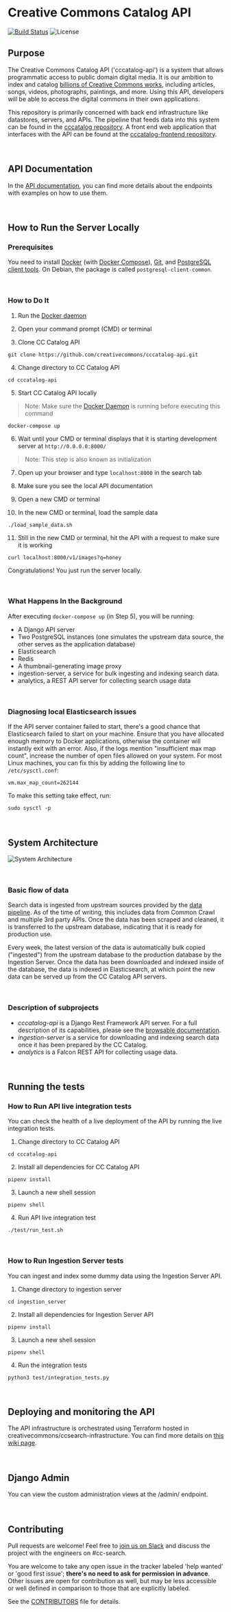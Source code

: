 # Creative Commons Catalog API
[![Build Status](https://travis-ci.org/creativecommons/cccatalog-api.svg?branch=master)](https://travis-ci.org/creativecommons/cccatalog-api)
![License](https://img.shields.io/github/license/creativecommons/cccatalog-api.svg?style=flat)
## Purpose

The Creative Commons Catalog API ('cccatalog-api') is a system that allows programmatic access to public domain digital media. It is our ambition to index and catalog [billions of Creative Commons works](https://stateof.creativecommons.org/), including articles, songs, videos, photographs, paintings, and more. Using this API, developers will be able to access the digital commons in their own applications.

This repository is primarily concerned with back end infrastructure like datastores, servers, and APIs. The pipeline that feeds data into this system can be found in the [cccatalog repository](https://github.com/creativecommons/cccatalog). A front end web application that interfaces with the API can be found at the [cccatalog-frontend repository](https://github.com/creativecommons/cccatalog-frontend).

<br/>

## API Documentation

In the [API documentation](https://api.creativecommons.engineering), you can find more details about the endpoints with examples on how to use them.

<br/>

## How to Run the Server Locally

### Prerequisites

You need to install [Docker](https://docs.docker.com/install/) (with [Docker Compose](https://docs.docker.com/compose/install/)), [Git](https://git-scm.com/downloads), and [PostgreSQL client tools](https://www.postgresql.org/download/). On Debian, the package is called `postgresql-client-common`.

<br/>

### How to Do It

1. Run the [Docker daemon](https://docs.docker.com/config/daemon/)

2. Open your command prompt (CMD) or terminal

3. Clone CC Catalog API
```
git clone https://github.com/creativecommons/cccatalog-api.git
```
4. Change directory to CC Catalog API
```
cd cccatalog-api
```
5. Start CC Catalog API locally
> Note: Make sure the [Docker Daemon](https://docs.docker.com/config/daemon/) is running before executing this command
```
docker-compose up
```
6. Wait until your CMD or terminal displays that it is starting development server at `http://0.0.0.0:8000/`
> Note: This step is also known as initialization


7. Open up your browser and type `localhost:8000` in the search tab
 
8. Make sure you see the local API documentation
 
9. Open a new CMD or terminal

10. In the new CMD or terminal, load the sample data
```
./load_sample_data.sh
```

11. Still in the new CMD or terminal, hit the API with a request to make sure it is working
```
curl localhost:8000/v1/images?q=honey
```
Congratulations! You just run the server locally.

<br/>

### What Happens In the Background

After executing `docker-compose up` (in Step 5), you will be running:
+ A Django API server
+ Two PostgreSQL instances (one simulates the upstream data source, the other serves as the application database)
+ Elasticsearch
+ Redis
+ A thumbnail-generating image proxy
+ ingestion-server, a service for bulk ingesting and indexing search data.
+ analytics, a REST API server for collecting search usage data

<br/>

### Diagnosing local Elasticsearch issues
If the API server container failed to start, there's a good chance that Elasticsearch failed to start on your machine. Ensure that you have allocated enough memory to Docker applications, otherwise the container will instantly exit with an error. Also, if the logs mention "insufficient max map count", increase the number of open files allowed on your system. For most Linux machines, you can fix this by adding the following line to `/etc/sysctl.conf`:
```
vm.max_map_count=262144
```
To make this setting take effect, run:
```
sudo sysctl -p
```

<br/>

## System Architecture
![System Architecture](https://raw.githubusercontent.com/creativecommons/cccatalog-api/master/system_architecture.png)

<br/>

### Basic flow of data
Search data is ingested from upstream sources provided by the [data pipeline](https://github.com/creativecommons/cccatalog). As of the time of writing, this includes data from Common Crawl and multiple 3rd party APIs. Once the data has been scraped and cleaned, it is transferred to the upstream database, indicating that it is ready for production use.

Every week, the latest version of the data is automatically bulk copied ("ingested") from the upstream database to the production database by the Ingestion Server. Once the data has been downloaded and indexed inside of the database, the data is indexed in Elasticsearch, at which point the new data can be served up from the CC Catalog API servers.

<br/>

### Description of subprojects
- *cccatalog-api* is a Django Rest Framework API server. For a full description of its capabilities, please see the [browsable documentation](https://api.creativecommons.engineering).
- *ingestion-server* is a service for downloading and indexing search data once it has been prepared by the CC Catalog.
- *analytics* is a Falcon REST API for collecting usage data.

<br/>

## Running the tests

### How to Run API live integration tests
You can check the health of a live deployment of the API by running the live integration tests.

1. Change directory to CC Catalog API
```
cd cccatalog-api
```

2. Install all dependencies for CC Catalog API
```
pipenv install
```

3. Launch a new shell session
```
pipenv shell
```

4. Run API live integration test
```
./test/run_test.sh
```

<br/>

### How to Run Ingestion Server tests
You can ingest and index some dummy data using the Ingestion Server API.

1. Change directory to ingestion server
```
cd ingestion_server
```

2. Install all dependencies for Ingestion Server API
```
pipenv install
```

3. Launch a new shell session
```
pipenv shell
```

4. Run the integration tests
```
python3 test/integration_tests.py
```

<br/>

## Deploying and monitoring the API
The API infrastructure is orchestrated using Terraform hosted in creativecommons/ccsearch-infrastructure. You can find more details on [this wiki page](https://wikijs.creativecommons.org/tech/cc-search/operations).

<br/>

## Django Admin

You can view the custom administration views at the /admin/ endpoint.

<br/>

## Contributing
Pull requests are welcome! Feel free to [join us on Slack](https://slack-signup.creativecommons.org/) and discuss the project with the engineers on #cc-search. 

You are welcome to take any open issue in the tracker labeled 'help wanted' or 'good first issue'; **there's no need to ask for permission in advance**. Other issues are open for contribution as well, but may be less accessible or well defined in comparison to those that are explicitly labeled.

See the [CONTRIBUTORS](https://github.com/creativecommons/cccatalog-api/blob/master/CONTRIBUTING.md) file for details.
